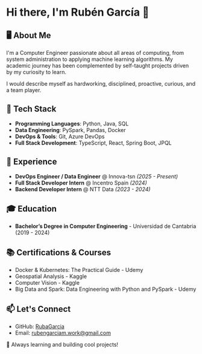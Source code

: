 # Hi there, I'm Rubén García 👋

## 🖥️ About Me
I'm a Computer Engineer passionate about all areas of computing, from system administration to applying machine learning algorithms. My academic journey has been complemented by self-taught projects driven by my curiosity to learn. 

I would describe myself as hardworking, disciplined, proactive, curious, and a team player.

## 🔧 Tech Stack
- **Programming Languages**: Python, Java, SQL
- **Data Engineering**: PySpark, Pandas, Docker
- **DevOps & Tools**: Git, Azure DevOps
- **Full Stack Development**: TypeScript, React, Spring Boot, JPQL

## 💼 Experience
- **DevOps Engineer / Data Engineer** @ Innova-tsn *(2025 - Present)*
- **Full Stack Developer Intern** @ Incentro Spain *(2024)*
- **Backend Developer Intern** @ NTT Data *(2023 - 2024)*

## 🎓 Education
- **Bachelor’s Degree in Computer Engineering** - Universidad de Cantabria (2019 - 2024)

## 📚 Certifications & Courses
- Docker & Kubernetes: The Practical Guide - Udemy
- Geospatial Analysis - Kaggle
- Computer Vision - Kaggle
- Big Data and Spark: Data Engineering with Python and PySpark - Udemy

## 📫 Let's Connect
- GitHub: [RubaGarcia](https://github.com/RubaGarcia)
- Email: [rubengarciam.work@gmail.com](mailto:rubengarciam.work)

🚀 Always learning and building cool projects!

